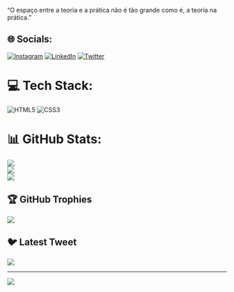 “O espaço entre a teoria e a prática não é tão grande como é, a teoria na prática.”


## 🌐 Socials:
[![Instagram](https://img.shields.io/badge/Instagram-%23E4405F.svg?logo=Instagram&logoColor=white)](https://www.instagram.com/14thiagosantos10/) [![LinkedIn](https://img.shields.io/badge/LinkedIn-%230077B5.svg?logo=linkedin&logoColor=white)](https://www.linkedin.com/in/thiago-santos-707094240/) [![Twitter](https://img.shields.io/badge/Twitter-%231DA1F2.svg?logo=Twitter&logoColor=white)](https://twitter.com/14ThiagoSantos) 

# 💻 Tech Stack:
![HTML5](https://img.shields.io/badge/html5-%23E34F26.svg?style=for-the-badge&logo=html5&logoColor=white) ![CSS3](https://img.shields.io/badge/css3-%231572B6.svg?style=for-the-badge&logo=css3&logoColor=white)
# 📊 GitHub Stats:
![](https://github-readme-stats.vercel.app/api?username=ThiagoSantos14&theme=react&hide_border=false&include_all_commits=false&count_private=false)<br/>
![](https://github-readme-streak-stats.herokuapp.com/?user=ThiagoSantos14&theme=react&hide_border=false)<br/>
![](https://github-readme-stats.vercel.app/api/top-langs/?username=ThiagoSantos14&theme=react&hide_border=false&include_all_commits=false&count_private=false&layout=compact)

## 🏆 GitHub Trophies
![](https://github-profile-trophy.vercel.app/?username=ThiagoSantos14&theme=gitdimmed&no-frame=false&no-bg=true&margin-w=4)

## 🐦 Latest Tweet
[![](https://gtce.itsvg.in/api?username=https://twitter.com/14ThiagoSantos/)](https://github.com/VishwaGauravIn/github-twitter-card-embed)

---
[![](https://visitcount.itsvg.in/api?id=ThiagoSantos14&icon=0&color=0)](https://visitcount.itsvg.in)

<!-- Proudly created with GPRM ( https://gprm.itsvg.in ) -->
